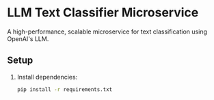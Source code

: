 # LLM Text Classifier Microservice

A high-performance, scalable microservice for text classification using OpenAI's LLM.

## Setup

1. Install dependencies:
   ```bash
   pip install -r requirements.txt